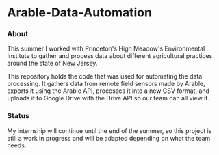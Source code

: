 # Arable-Data-Automation
### About
This summer I worked with Princeton's High Meadow's Environmental Institute to gather and process data about different agricultural practices around the state of New Jersey.

This repository holds the code that was used for automating the data processing. It gathers data from remote field sensors made by Arable, exports it using the Arable API, processes it into a new CSV format, and uploads it to Google Drive with the Drive API so our team can all view it.  

### Status
My internship will continue until the end of the summer, so this project is still a work in progress and will be adapted depending on what the team needs.
